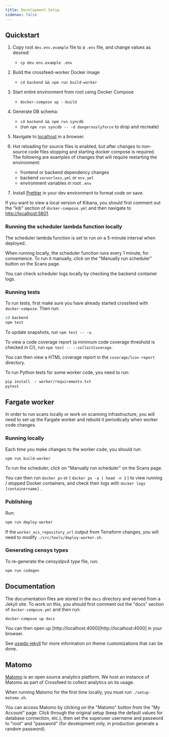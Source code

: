 ```yaml
---
title: Development Setup
sidenav: false
---
```


## Quickstart

1.  Copy root `dev.env.example` file to a `.env` file, and change values as desired:
    - `cp dev.env.example .env`
1.  Build the crossfeed-worker Docker image
    - `cd backend && npm run build-worker`
1.  Start entire environment from root using Docker Compose
    - `docker-compose up --build`
1.  Generate DB schema:

    - `cd backend && npm run syncdb`
    - (run `npm run syncdb -- -d dangerouslyforce` to drop and recreate)

1.  Navigate to [localhost](http://localhost) in a browser.

1.  Hot reloading for source files is enabled, but after changes to non-source code files stopping and starting docker compose is required. The following are examples of changes that will require restarting the environment:
    - frontend or backend dependency changes
    - backend `serverless.yml` or `env.yml`
    - environment variables in root `.env`
1.  Install [Prettier](https://www.robinwieruch.de/how-to-use-prettier-vscode) in your dev environment to format code on save.

If you want to view a local version of Kibana, you should first comment out the "kib" section of `docker-compose.yml` and then navigate to [http://localhost:5601](http://localhost:5601).

### Running the scheduler lambda function locally

The scheduler lambda function is set to run on a 5-minute interval when deployed.

When running locally, the scheduler function runs every 1 minute, for convenience. To run it manually, click on the "Manually run scheduler" button on the Scans page.

You can check scheduler logs locally by checking the backend container logs.

### Running tests

To run tests, first make sure you have already started crossfeed with `docker-compose`. Then run:

```bash
cd backend
npm test
```

To update snapshots, run `npm test -- -u`.

To view a code coverage report (a minimum code coverage threshold is checked in CI), run `npm test -- --collectCoverage`.

You can then view a HTML coverage report in the `coverage/lcov-report` directory.

To run Python tests for some worker code, you need to run:

```bash
pip install -r worker/requirements.txt
pytest
```

## Fargate worker

In order to run scans locally or work on scanning infrastructure,
you will need to set up the Fargate worker and rebuild it periodically
when worker code changes.

### Running locally

Each time you make changes to the worker code, you should run:

```bash
npm run build-worker
```

To run the scheduler, click on "Manually run scheduler" on the Scans page.

You can then run `docker ps` or ( `docker ps -a | head -n 3` ) to view running / stopped Docker containers,
and check their logs with `docker logs [containername]` .

### Publishing

Run:

```bash
npm run deploy-worker
```

If the `worker_ecs_repository_url` output from Terraform changes, you will need to modify `./src/tools/deploy-worker.sh`.

### Generating censys types

To re-generate the censysIpv4 type file, run:

```bash
npm run codegen
```

## Documentation

The documentation files are stored in the `docs` directory and served from a Jekyll site. To work on this, you should first comment out the "docs" section of `docker-compose.yml` and then run:

```bash
docker-compose up docs
```

You can then open up [http://localhost:4000][http://localhost:4000] in your browser.

See [uswds-jekyll](https://github.com/18F/uswds-jekyll) for more information on theme customizations that can be done.

## Matomo

[Matomo](https://matomo.org/) is an open source analytics platform. We host an instance of Matomo as part of Crossfeed to collect analytics
on its usage.

When running Matomo for the first time locally, you must run `./setup-matomo.sh`.

You can access Matomo by clicking on the "Matomo" button from the "My Account" page. Click
through the original setup (keep the default values for database connection, etc.),
then set the superuser username and password to "root" and "password" (for development only, in production generate a random password).
